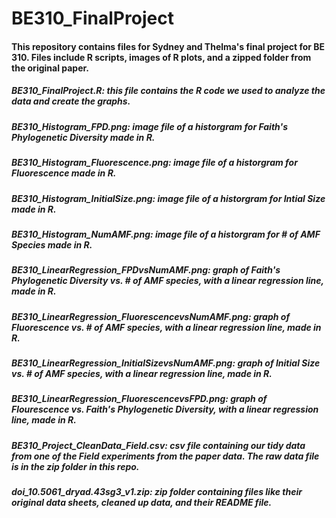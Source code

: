 # BE310_FinalProject
#### This repository contains files for Sydney and Thelma's final project for BE 310. Files include R scripts, images of R plots, and a zipped folder from the original paper.

##### BE310_FinalProject.R: this file contains the R code we used to analyze the data and create the graphs.
##### BE310_Histogram_FPD.png: image file of a historgram for Faith's Phylogenetic Diversity made in R.
##### BE310_Histogram_Fluorescence.png: image file of a historgram for Fluorescence made in R.
##### BE310_Histogram_InitialSize.png: image file of a historgram for Intial Size made in R.
##### BE310_Histogram_NumAMF.png: image file of a historgram for # of AMF Species made in R.
##### BE310_LinearRegression_FPDvsNumAMF.png: graph of Faith's Phylogenetic Diversity vs. # of AMF species, with a linear regression line, made in R.
##### BE310_LinearRegression_FluorescencevsNumAMF.png: graph of Fluorescence vs. # of AMF species, with a linear regression line, made in R.
##### BE310_LinearRegression_InitialSizevsNumAMF.png: graph of Initial Size vs. # of AMF species, with a linear regression line, made in R.
##### BE310_LinearRegression_FluorescencevsFPD.png: graph of Flourescence vs. Faith's Phylogenetic Diversity, with a linear regression line, made in R.
##### BE310_Project_CleanData_Field.csv: csv file containing our tidy data from one of the Field experiments from the paper data. The raw data file is in the zip folder in this repo.
##### doi_10.5061_dryad.43sg3_v1.zip: zip folder containing files like their original data sheets, cleaned up data, and their README file.

